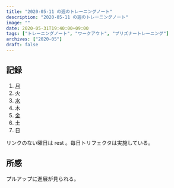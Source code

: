 ```yaml
---
title: "2020-05-11 の週のトレーニングノート"
description: "2020-05-11 の週のトレーニングノート"
image: ""
date: 2020-05-31T19:40:00+09:00
tags: ["トレーニングノート", "ワークアウト", "プリズナートレーニング"]
archives: ["2020-05"]
draft: false
---
```

## 記録

1. [月](https://scrapbox.io/tbsmcd-memo/2020-05-11)
1. 火
1. [水](https://scrapbox.io/tbsmcd-memo/2020-05-13)
1. 木
1. [金](https://scrapbox.io/tbsmcd-memo/2020-05-15)
1. 土
1. 日

リンクのない曜日は rest 。毎日トリフェクタは実施している。

## 所感

プルアップに進展が見られる。
